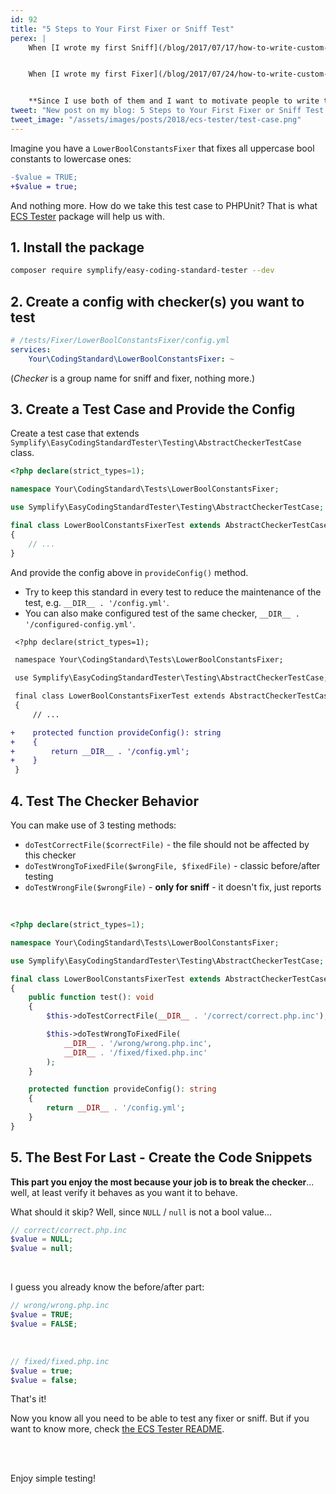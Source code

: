 ```yaml
---
id: 92
title: "5 Steps to Your First Fixer or Sniff Test"
perex: |
    When [I wrote my first Sniff](/blog/2017/07/17/how-to-write-custom-sniff-for-code-sniffer-3/) 4 years ago I wanted to test it. I expected testing class, that would register sniff, provide ugly code and compare it to fixed one. So I started to explore PHP_CodeSniffer looking for such feature. Found one class, second class, warnings, errors, uff and after 10th error, I closed it.


    When [I wrote my first Fixer](/blog/2017/07/24/how-to-write-custom-fixer-for-php-cs-fixer-24/), the story was a bit shorter but very similar. No wonder people don't test when the entry barrier is so huge.


    **Since I use both of them and I want to motivate people to write their own sniffs and fixers, I turned this barrier to just 5 short steps** for both of them.
tweet: "New post on my blog: 5 Steps to Your First Fixer or Sniff Test #php #codingstandard #phpcodesniffer #phpcsfixer #phpunit"
tweet_image: "/assets/images/posts/2018/ecs-tester/test-case.png"
---
```


Imagine you have a `LowerBoolConstantsFixer` that fixes all uppercase bool constants to lowercase ones:

```diff
-$value = TRUE;
+$value = true;
```

And nothing more. How do we take this test case to PHPUnit? That is what [ECS Tester](https://github.com/symplify/easy-coding-standard-tester) package will help us with.

## 1. Install the package

```bash
composer require symplify/easy-coding-standard-tester --dev
```

## 2. Create a config with checker(s) you want to test


```yaml
# /tests/Fixer/LowerBoolConstantsFixer/config.yml
services:
    Your\CodingStandard\LowerBoolConstantsFixer: ~
```

(*Checker* is a group name for sniff and fixer, nothing more.)

## 3. Create a Test Case and Provide the Config

Create a test case that extends `Symplify\EasyCodingStandardTester\Testing\AbstractCheckerTestCase` class.

```php
<?php declare(strict_types=1);

namespace Your\CodingStandard\Tests\LowerBoolConstantsFixer;

use Symplify\EasyCodingStandardTester\Testing\AbstractCheckerTestCase;

final class LowerBoolConstantsFixerTest extends AbstractCheckerTestCase
{
    // ...
}
```

And provide the config above in `provideConfig()` method.

- Try to keep this standard in every test to reduce the maintenance of the test, e.g. `__DIR__ . '/config.yml'`.
- You can also make configured test of the same checker, `__DIR__ . '/configured-config.yml'`.

```diff
 <?php declare(strict_types=1);

 namespace Your\CodingStandard\Tests\LowerBoolConstantsFixer;

 use Symplify\EasyCodingStandardTester\Testing\AbstractCheckerTestCase;

 final class LowerBoolConstantsFixerTest extends AbstractCheckerTestCase
 {
     // ...

+    protected function provideConfig(): string
+    {
+        return __DIR__ . '/config.yml';
+    }
 }
```

## 4. Test The Checker Behavior

You can make use of 3 testing methods:

- `doTestCorrectFile($correctFile)` - the file should not be affected by this checker
- `doTestWrongToFixedFile($wrongFile, $fixedFile)` - classic before/after testing
- `doTestWrongFile($wrongFile)` - **only for sniff** - it doesn't fix, just reports

<br>

```php
<?php declare(strict_types=1);

namespace Your\CodingStandard\Tests\LowerBoolConstantsFixer;

use Symplify\EasyCodingStandardTester\Testing\AbstractCheckerTestCase;

final class LowerBoolConstantsFixerTest extends AbstractCheckerTestCase
{
    public function test(): void
    {
        $this->doTestCorrectFile(__DIR__ . '/correct/correct.php.inc');

        $this->doTestWrongToFixedFile(
            __DIR__ . '/wrong/wrong.php.inc',
            __DIR__ . '/fixed/fixed.php.inc'
        );
    }

    protected function provideConfig(): string
    {
        return __DIR__ . '/config.yml';
    }
}
```

## 5. The Best For Last - Create the Code Snippets

**This part you enjoy the most because your job is to break the checker**... well, at least verify it behaves as you want it to behave.

What should it skip? Well, since `NULL` / `null` is not a bool value...

```php
// correct/correct.php.inc
$value = NULL;
$value = null;
```

<br>

I guess you already know the before/after part:

```php
// wrong/wrong.php.inc
$value = TRUE;
$value = FALSE;
```

<br>

```php
// fixed/fixed.php.inc
$value = true;
$value = false;
```

That's it!


Now you know all you need to be able to test any fixer or sniff. But if you want to know more, check [the ECS Tester README](https://github.com/symplify/easy-coding-standardTester).

<br><br>

Enjoy simple testing!
